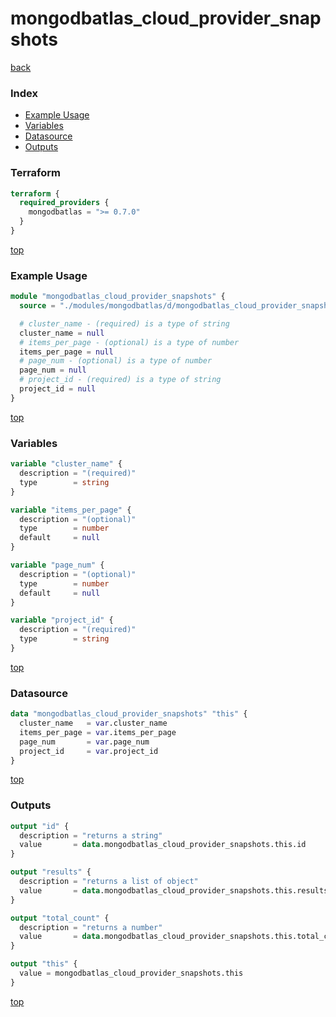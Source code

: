 # mongodbatlas_cloud_provider_snapshots

[back](../mongodbatlas.md)

### Index

- [Example Usage](#example-usage)
- [Variables](#variables)
- [Datasource](#datasource)
- [Outputs](#outputs)

### Terraform

```terraform
terraform {
  required_providers {
    mongodbatlas = ">= 0.7.0"
  }
}
```

[top](#index)

### Example Usage

```terraform
module "mongodbatlas_cloud_provider_snapshots" {
  source = "./modules/mongodbatlas/d/mongodbatlas_cloud_provider_snapshots"

  # cluster_name - (required) is a type of string
  cluster_name = null
  # items_per_page - (optional) is a type of number
  items_per_page = null
  # page_num - (optional) is a type of number
  page_num = null
  # project_id - (required) is a type of string
  project_id = null
}
```

[top](#index)

### Variables

```terraform
variable "cluster_name" {
  description = "(required)"
  type        = string
}

variable "items_per_page" {
  description = "(optional)"
  type        = number
  default     = null
}

variable "page_num" {
  description = "(optional)"
  type        = number
  default     = null
}

variable "project_id" {
  description = "(required)"
  type        = string
}
```

[top](#index)

### Datasource

```terraform
data "mongodbatlas_cloud_provider_snapshots" "this" {
  cluster_name   = var.cluster_name
  items_per_page = var.items_per_page
  page_num       = var.page_num
  project_id     = var.project_id
}
```

[top](#index)

### Outputs

```terraform
output "id" {
  description = "returns a string"
  value       = data.mongodbatlas_cloud_provider_snapshots.this.id
}

output "results" {
  description = "returns a list of object"
  value       = data.mongodbatlas_cloud_provider_snapshots.this.results
}

output "total_count" {
  description = "returns a number"
  value       = data.mongodbatlas_cloud_provider_snapshots.this.total_count
}

output "this" {
  value = mongodbatlas_cloud_provider_snapshots.this
}
```

[top](#index)
